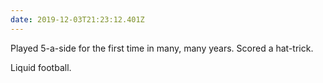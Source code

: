 ```yaml
---
date: 2019-12-03T21:23:12.401Z
---
```

Played 5-a-side for the first time in many, many years. Scored a hat-trick.

Liquid football.
